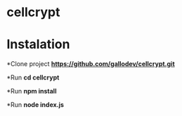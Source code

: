 # cellcrypt

# Instalation

*Clone project **https://github.com/gallodev/cellcrypt.git**


*Run **cd cellcrypt**


*Run **npm install**


*Run **node index.js**